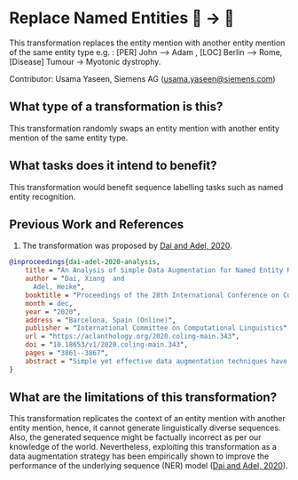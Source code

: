 # Replace Named Entities 🦓 ️→ 🐎
This transformation replaces the entity mention with another entity mention of the same entity type e.g. : [PER] John --> Adam , [LOC] Berlin --> Rome, [Disease] Tumour -> Myotonic dystrophy.

Contributor: Usama Yaseen, Siemens AG (usama.yaseen@siemens.com)

## What type of a transformation is this?
This transformation randomly swaps an entity mention with another entity mention of the same entity type.

## What tasks does it intend to benefit?
This transformation would benefit sequence labelling tasks such as named entity recognition.

## Previous Work and References
1) The transformation was proposed by [Dai and Adel, 2020](https://aclanthology.org/2020.coling-main.343/).

```bibtex
@inproceedings{dai-adel-2020-analysis,
    title = "An Analysis of Simple Data Augmentation for Named Entity Recognition",
    author = "Dai, Xiang  and
      Adel, Heike",
    booktitle = "Proceedings of the 28th International Conference on Computational Linguistics",
    month = dec,
    year = "2020",
    address = "Barcelona, Spain (Online)",
    publisher = "International Committee on Computational Linguistics",
    url = "https://aclanthology.org/2020.coling-main.343",
    doi = "10.18653/v1/2020.coling-main.343",
    pages = "3861--3867",
    abstract = "Simple yet effective data augmentation techniques have been proposed for sentence-level and sentence-pair natural language processing tasks. Inspired by these efforts, we design and compare data augmentation for named entity recognition, which is usually modeled as a token-level sequence labeling problem. Through experiments on two data sets from the biomedical and materials science domains (i2b2-2010 and MaSciP), we show that simple augmentation can boost performance for both recurrent and transformer-based models, especially for small training sets.",
}
```

## What are the limitations of this transformation?
This transformation replicates the context of an entity mention with another entity mention, hence, it cannot generate linguistically diverse sequences. Also, the generated sequence might be factually incorrect as per our knowledge of the world. Nevertheless, exploiting this transformation as a data augmentation strategy has been empirically shown to improve the performance of the underlying sequence (NER) model ([Dai and Adel, 2020](https://aclanthology.org/2020.coling-main.343/)).